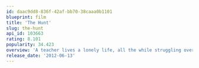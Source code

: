 ```yaml
---
id: daac9dd8-836f-42af-bb70-38caaa0b1101
blueprint: film
title: 'The Hunt'
slug: the-hunt
api_id: 103663
rating: 8.101
popularity: 34.423
overview: 'A teacher lives a lonely life, all the while struggling over his son’s custody. His life slowly gets better as he finds love and receives good news from his son, but his new luck is about to be brutally shattered by an innocent little lie.'
release_date: '2012-06-13'
---
```

